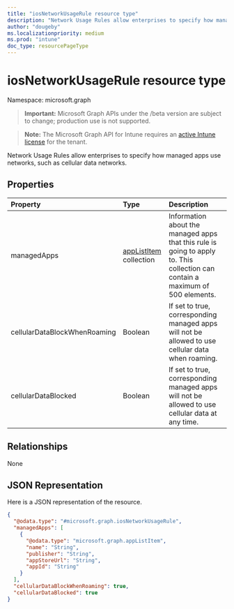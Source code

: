 ```yaml
---
title: "iosNetworkUsageRule resource type"
description: "Network Usage Rules allow enterprises to specify how managed apps use networks, such as cellular data networks."
author: "dougeby"
ms.localizationpriority: medium
ms.prod: "intune"
doc_type: resourcePageType
---
```


# iosNetworkUsageRule resource type

Namespace: microsoft.graph

> **Important:** Microsoft Graph APIs under the /beta version are subject to change; production use is not supported.

> **Note:** The Microsoft Graph API for Intune requires an [active Intune license](https://go.microsoft.com/fwlink/?linkid=839381) for the tenant.

Network Usage Rules allow enterprises to specify how managed apps use networks, such as cellular data networks.

## Properties
|Property|Type|Description|
|:---|:---|:---|
|managedApps|[appListItem](../resources/intune-deviceconfig-applistitem.md) collection|Information about the managed apps that this rule is going to apply to. This collection can contain a maximum of 500 elements.|
|cellularDataBlockWhenRoaming|Boolean|If set to true, corresponding managed apps will not be allowed to use cellular data when roaming.|
|cellularDataBlocked|Boolean|If set to true, corresponding managed apps will not be allowed to use cellular data at any time.|

## Relationships
None

## JSON Representation
Here is a JSON representation of the resource.
<!-- {
  "blockType": "resource",
  "@odata.type": "microsoft.graph.iosNetworkUsageRule"
}
-->
``` json
{
  "@odata.type": "#microsoft.graph.iosNetworkUsageRule",
  "managedApps": [
    {
      "@odata.type": "microsoft.graph.appListItem",
      "name": "String",
      "publisher": "String",
      "appStoreUrl": "String",
      "appId": "String"
    }
  ],
  "cellularDataBlockWhenRoaming": true,
  "cellularDataBlocked": true
}
```



